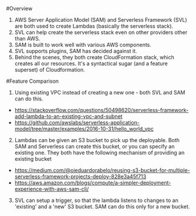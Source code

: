 #Overview

1. AWS Server Application Model (SAM) and Serverless Framework (SVL) are both used to create Lambdas (basically the serverless stack).
2. SVL can help create the serverless stack even on other providers other than AWS.
3. SAM is built to work well with various AWS components.
4. SVL supports plugins, SAM has decided against it.
5. Behind the scenes, they both create CloudFormation stack, which creates all our resources. It's a syntactical sugar (and a feature superset) of Cloudformation.


#Feature Comparison
1. Using existing VPC instead of creating a new one - both SVL and SAM can do this. 
 - https://stackoverflow.com/questions/50498620/serverless-framework-add-lambda-to-an-existing-vpc-and-subnet
 - https://github.com/awslabs/serverless-application-model/tree/master/examples/2016-10-31/hello_world_vpc
2. Lambdas can be given an S3 bucket to pick up the deployable. Both SAM and Serverless can create this bucket, or you can specify an existing one. They both have the following mechanism of providing an existing bucket 
 - https://medium.com/@oieduardorabelo/reusing-s3-bucket-for-multiple-serverless-framework-projects-deploy-828e3a45f713
 - https://aws.amazon.com/blogs/compute/a-simpler-deployment-experience-with-aws-sam-cli/
3. SVL can setup a trigger, so that the lambda listens to changes to an 'existing' and a 'new' S3 bucket. SAM can do this only for a new bucket.


